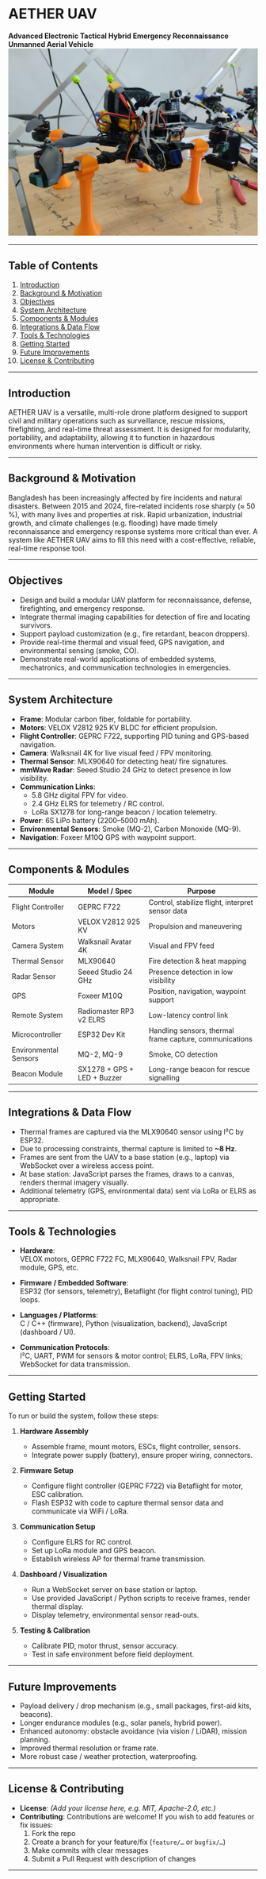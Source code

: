 # AETHER UAV

**Advanced Electronic Tactical Hybrid Emergency Reconnaissance Unmanned Aerial Vehicle**
![AETHER UAV](Drone.jpg)

---

## Table of Contents

1. [Introduction](#introduction)  
2. [Background & Motivation](#background--motivation)  
3. [Objectives](#objectives)  
4. [System Architecture](#system-architecture)  
5. [Components & Modules](#components--modules)  
6. [Integrations & Data Flow](#integrations--data-flow)  
7. [Tools & Technologies](#tools--technologies)  
8. [Getting Started](#getting-started)  
9. [Future Improvements](#future-improvements)  
10. [License & Contributing](#license--contributing)  

---

## Introduction

AETHER UAV is a versatile, multi-role drone platform designed to support civil and military operations such as surveillance, rescue missions, firefighting, and real-time threat assessment. It is designed for modularity, portability, and adaptability, allowing it to function in hazardous environments where human intervention is difficult or risky.

---

## Background & Motivation

Bangladesh has been increasingly affected by fire incidents and natural disasters. Between 2015 and 2024, fire-related incidents rose sharply (≈ 50 %), with many lives and properties at risk. Rapid urbanization, industrial growth, and climate challenges (e.g. flooding) have made timely reconnaissance and emergency response systems more critical than ever. A system like AETHER UAV aims to fill this need with a cost-effective, reliable, real-time response tool.

---

## Objectives

- Design and build a modular UAV platform for reconnaissance, defense, firefighting, and emergency response.  
- Integrate thermal imaging capabilities for detection of fire and locating survivors.  
- Support payload customization (e.g., fire retardant, beacon droppers).  
- Provide real-time thermal and visual feed, GPS navigation, and environmental sensing (smoke, CO).  
- Demonstrate real-world applications of embedded systems, mechatronics, and communication technologies in emergencies.

---

## System Architecture

- **Frame**: Modular carbon fiber, foldable for portability.  
- **Motors**: VELOX V2812 925 KV BLDC for efficient propulsion.  
- **Flight Controller**: GEPRC F722, supporting PID tuning and GPS-based navigation.  
- **Camera**: Walksnail 4K for live visual feed / FPV monitoring.  
- **Thermal Sensor**: MLX90640 for detecting heat/ fire signatures.  
- **mmWave Radar**: Seeed Studio 24 GHz to detect presence in low visibility.  
- **Communication Links**:  
  - 5.8 GHz digital FPV for video.  
  - 2.4 GHz ELRS for telemetry / RC control.  
  - LoRa SX1278 for long-range beacon / location telemetry.  
- **Power**: 6S LiPo battery (2200–5000 mAh).  
- **Environmental Sensors**: Smoke (MQ-2), Carbon Monoxide (MQ-9).  
- **Navigation**: Foxeer M10Q GPS with waypoint support.  

---

## Components & Modules

| Module | Model / Spec | Purpose |
|---|---|---|
| Flight Controller | GEPRC F722 | Control, stabilize flight, interpret sensor data |
| Motors | VELOX V2812 925 KV | Propulsion and maneuvering |
| Camera System | Walksnail Avatar 4K | Visual and FPV feed |
| Thermal Sensor | MLX90640 | Fire detection & heat mapping |
| Radar Sensor | Seeed Studio 24 GHz | Presence detection in low visibility |
| GPS | Foxeer M10Q | Position, navigation, waypoint support |
| Remote System | Radiomaster RP3 v2 ELRS | Low-latency control link |
| Microcontroller | ESP32 Dev Kit | Handling sensors, thermal frame capture, communications |
| Environmental Sensors | MQ-2, MQ-9 | Smoke, CO detection |
| Beacon Module | SX1278 + GPS + LED + Buzzer | Long-range beacon for rescue signalling |

---

## Integrations & Data Flow

- Thermal frames are captured via the MLX90640 sensor using I²C by ESP32.  
- Due to processing constraints, thermal capture is limited to **~8 Hz**.  
- Frames are sent from the UAV to a base station (e.g., laptop) via WebSocket over a wireless access point.  
- At base station: JavaScript parses the frames, draws to a canvas, renders thermal imagery visually.  
- Additional telemetry (GPS, environmental data) sent via LoRa or ELRS as appropriate.  

---

## Tools & Technologies

- **Hardware**:  
  VELOX motors, GEPRC F722 FC, MLX90640, Walksnail FPV, Radar module, GPS, etc.

- **Firmware / Embedded Software**:  
  ESP32 (for sensors, telemetry), Betaflight (for flight control tuning), PID loops.

- **Languages / Platforms**:  
  C / C++ (firmware), Python (visualization, backend), JavaScript (dashboard / UI).

- **Communication Protocols**:  
  I²C, UART, PWM for sensors & motor control; ELRS, LoRa, FPV links; WebSocket for data transmission.

---

## Getting Started

To run or build the system, follow these steps:

1. **Hardware Assembly**  
   - Assemble frame, mount motors, ESCs, flight controller, sensors.  
   - Integrate power supply (battery), ensure proper wiring, connectors.

2. **Firmware Setup**  
   - Configure flight controller (GEPRC F722) via Betaflight for motor, ESC calibration.  
   - Flash ESP32 with code to capture thermal sensor data and communicate via WiFi / LoRa.

3. **Communication Setup**  
   - Configure ELRS for RC control.  
   - Set up LoRa module and GPS beacon.  
   - Establish wireless AP for thermal frame transmission.

4. **Dashboard / Visualization**  
   - Run a WebSocket server on base station or laptop.  
   - Use provided JavaScript / Python scripts to receive frames, render thermal display.  
   - Display telemetry, environmental sensor read-outs.

5. **Testing & Calibration**  
   - Calibrate PID, motor thrust, sensor accuracy.  
   - Test in safe environment before field deployment.  

---

## Future Improvements

- Payload delivery / drop mechanism (e.g., small packages, first-aid kits, beacons).  
- Longer endurance modules (e.g., solar panels, hybrid power).  
- Enhanced autonomy: obstacle avoidance (via vision / LiDAR), mission planning.  
- Improved thermal resolution or frame rate.  
- More robust case / weather protection, waterproofing.  

---

## License & Contributing

- **License**: *(Add your license here, e.g. MIT, Apache-2.0, etc.)*  
- **Contributing**: Contributions are welcome! If you wish to add features or fix issues:  
  1. Fork the repo  
  2. Create a branch for your feature/fix (`feature/…` or `bugfix/…`)  
  3. Make commits with clear messages  
  4. Submit a Pull Request with description of changes  

---

